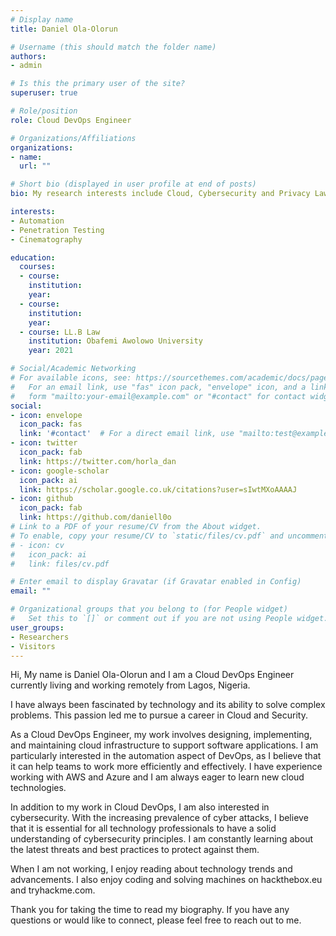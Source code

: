 ```yaml
---
# Display name
title: Daniel Ola-Olorun

# Username (this should match the folder name)
authors:
- admin

# Is this the primary user of the site?
superuser: true

# Role/position
role: Cloud DevOps Engineer

# Organizations/Affiliations
organizations:
- name: 
  url: ""

# Short bio (displayed in user profile at end of posts)
bio: My research interests include Cloud, Cybersecurity and Privacy Law.

interests:
- Automation
- Penetration Testing
- Cinematography

education:
  courses:
  - course: 
    institution:
    year:
  - course:
    institution:
    year:
  - course: LL.B Law
    institution: Obafemi Awolowo University
    year: 2021

# Social/Academic Networking
# For available icons, see: https://sourcethemes.com/academic/docs/page-builder/#icons
#   For an email link, use "fas" icon pack, "envelope" icon, and a link in the
#   form "mailto:your-email@example.com" or "#contact" for contact widget.
social:
- icon: envelope
  icon_pack: fas
  link: '#contact'  # For a direct email link, use "mailto:test@example.org".
- icon: twitter
  icon_pack: fab
  link: https://twitter.com/horla_dan
- icon: google-scholar
  icon_pack: ai
  link: https://scholar.google.co.uk/citations?user=sIwtMXoAAAAJ
- icon: github
  icon_pack: fab
  link: https://github.com/daniell0o
# Link to a PDF of your resume/CV from the About widget.
# To enable, copy your resume/CV to `static/files/cv.pdf` and uncomment the lines below.
# - icon: cv
#   icon_pack: ai
#   link: files/cv.pdf

# Enter email to display Gravatar (if Gravatar enabled in Config)
email: ""

# Organizational groups that you belong to (for People widget)
#   Set this to `[]` or comment out if you are not using People widget.
user_groups:
- Researchers
- Visitors
---
```


Hi, My name is Daniel Ola-Olorun and I am a Cloud DevOps Engineer currently living and working remotely from Lagos, Nigeria.

I have always been fascinated by technology and its ability to solve complex problems. This passion led me to pursue a career in Cloud and Security. 

As a Cloud DevOps Engineer, my work involves designing, implementing, and maintaining cloud infrastructure to support software applications. I am particularly interested in the automation aspect of DevOps, as I believe that it can help teams to work more efficiently and effectively. I have experience working with AWS and Azure and I am always eager to learn new cloud technologies.

In addition to my work in Cloud DevOps, I am also interested in cybersecurity. With the increasing prevalence of cyber attacks, I believe that it is essential for all technology professionals to have a solid understanding of cybersecurity principles. I am constantly learning about the latest threats and best practices to protect against them.

When I am not working, I enjoy reading about technology trends and advancements. I also enjoy coding and solving machines on hackthebox.eu and tryhackme.com.

Thank you for taking the time to read my biography. If you have any questions or would like to connect, please feel free to reach out to me.
